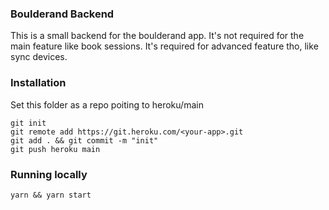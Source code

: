 ### Boulderand Backend

This is a small backend for the boulderand app. It's not required for the main feature
like book sessions. It's required for advanced feature tho, like sync devices.

### Installation

Set this folder as a repo poiting to heroku/main
```
git init
git remote add https://git.heroku.com/<your-app>.git
git add . && git commit -m "init"
git push heroku main
```

### Running locally

```
yarn && yarn start
```
